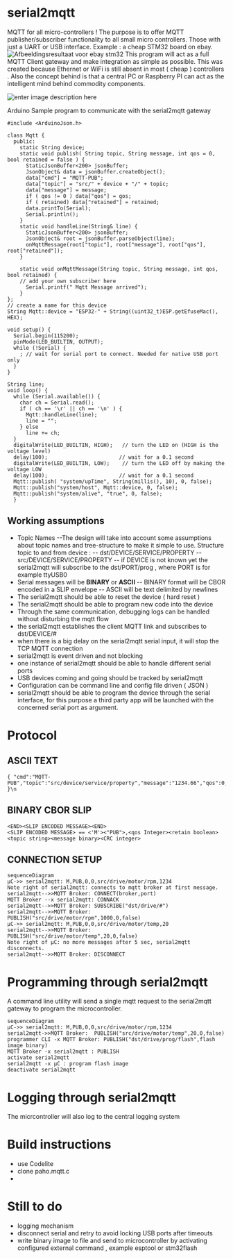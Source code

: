 # serial2mqtt

MQTT for all micro-controllers ! The purpose is to offer MQTT publisher/subscriber functionality to all small micro controllers. Those with just a UART or USB interface.
Example : a cheap STM32 board on ebay.
![Afbeeldingsresultaat voor ebay stm32](http://www.rogerclark.net/wp-content/uploads/2014/11/STM32Mini-300x300.jpg)
This program will act as a full MQTT Client gateway and make integration as simple as possible.
This was created because Ethernet or WiFi is still absent in most ( cheap ) controllers .
Also the concept behind is that a central PC or Raspberry PI can act as the intelligent mind behind commodity components.

![enter image description here](http://drive.google.com/uc?export=view&id=1rGeHOaMEGLJJqxFsd5fnaAE7N1DHoJUI)

Arduino Sample program to communicate with the serial2mqtt  gateway

   

    #include <ArduinoJson.h>

    class Mqtt {
      public:
        static String device;
        static void publish( String topic, String message, int qos = 0, bool retained = false ) {
          StaticJsonBuffer<200> jsonBuffer;
          JsonObject& data = jsonBuffer.createObject();
          data["cmd"] = "MQTT-PUB";
          data["topic"] = "src/" + device + "/" + topic;
          data["message"] = message;
          if ( qos != 0 ) data["qos"] = qos;
          if ( retained) data["retained"] = retained;
          data.printTo(Serial);
          Serial.println();
        }
        static void handleLine(String& line) {
          StaticJsonBuffer<200> jsonBuffer;
          JsonObject& root = jsonBuffer.parseObject(line);
          onMqttMessage(root["topic"], root["message"], root["qos"], root["retained"]);
        }
    
        static void onMqttMessage(String topic, String message, int qos, bool retained) {
        // add your own subscriber here 
          Serial.printf(" Mqtt Message arrived");
        }
    };
    // create a name for this device
    String Mqtt::device = "ESP32-" + String((uint32_t)ESP.getEfuseMac(), HEX);
    
    void setup() {
      Serial.begin(115200);
      pinMode(LED_BUILTIN, OUTPUT);
      while (!Serial) {
        ; // wait for serial port to connect. Needed for native USB port only
      }
    }
    
    String line;
    void loop() {
      while (Serial.available()) {
        char ch = Serial.read();
        if ( ch == '\r' || ch == '\n' ) {
          Mqtt::handleLine(line);
          line = "";
        } else
          line += ch;
      }
      digitalWrite(LED_BUILTIN, HIGH);   // turn the LED on (HIGH is the voltage level)
      delay(100);                       // wait for a 0.1 second
      digitalWrite(LED_BUILTIN, LOW);    // turn the LED off by making the voltage LOW
      delay(100);                       // wait for a 0.1 second
      Mqtt::publish( "system/upTime", String(millis(), 10), 0, false);
      Mqtt::publish("system/host", Mqtt::device, 0, false);
      Mqtt::publish("system/alive", "true", 0, false);
      }


## Working assumptions
- Topic Names 
--The design will take into account some assumptions about topic names and tree-structure to make it simple to use.
Structure topic to and from  device :
-- dst/DEVICE/SERVICE/PROPERTY
-- src/DEVICE/SERVICE/PROPERTY
-- if DEVICE is not known yet the serial2mqtt will subscribe to the dst/PORT/prog , where PORT is for example ttyUSB0
- Serial messages will be **BINARY** or **ASCII**
-- BINARY format will be CBOR encoded in a SLIP envelope
-- ASCII will be text delimited by newlines
- The serial2mqtt should be able to reset the device ( hard reset )
- The serial2mqtt should be able to program new code into the device
- Through the same communication, debugging logs can be handled without disturbing the mqtt flow
- the serial2mqtt establishes the client MQTT link and subscribes to dst/DEVICE/#
- when there is a big delay on the serial2mqtt serial input, it will stop the TCP MQTT connection
- serial2mqtt is event driven and not blocking
- one instance of serial2mqtt should be able to handle different serial ports
- USB devices coming and going should be tracked by serial2mqtt
- Configuration can be command line and config file driven ( JSON )
- serial2mqtt should be able to program the device through the serial interface, for this purpose a third party app will be launched with the concerned serial port as argument.

# Protocol
## ASCII TEXT

    { "cmd":"MQTT-PUB","topic":"src/device/service/property","message":"1234.66","qos":0,"retained":false }\n

## BINARY CBOR SLIP
    <END><SLIP ENCODED MESSAGE><END>
    <SLIP ENCODED MESSAGE> == <'M'><"PUB">,<qos Integer><retain boolean><topic string><message binary><CRC integer>
 ## CONNECTION SETUP
```mermaid
sequenceDiagram
µC->> serial2mqtt: M,PUB,0,0,src/drive/motor/rpm,1234
Note right of serial2mqtt: connects to mqtt broker at first message.
serial2mqtt-->>MQTT Broker: CONNECT(broker,port)
MQTT Broker --x serial2mqtt: CONNACK
serial2mqtt-->>MQTT Broker: SUBSCRIBE("dst/drive/#")
serial2mqtt-->>MQTT Broker: PUBLISH("src/drive/motor/rpm",1000,0,false)
µC->> serial2mqtt: M,PUB,0,0,src/drive/motor/temp,20
serial2mqtt-->>MQTT Broker:  PUBLISH("src/drive/motor/temp",20,0,false)
Note right of µC: no more messages after 5 sec, serial2mqtt disconnects.
serial2mqtt-->>MQTT Broker: DISCONNECT
```
# Programming through serial2mqtt
A command line utility will send a single mqtt request to the serial2mqtt gateway to program the microcontroller.
```mermaid
sequenceDiagram
µC->> serial2mqtt: M,PUB,0,0,src/drive/motor/rpm,1234
serial2mqtt->>MQTT Broker:  PUBLISH("src/drive/motor/temp",20,0,false)
programmer CLI -x MQTT Broker: PUBLISH("dst/drive/prog/flash",flash image binary)
MQTT Broker -x serial2mqtt : PUBLISH
activate serial2mqtt
serial2mqtt -x µC : program flash image
deactivate serial2mqtt
```
# Logging through serial2mqtt
The micrcontroller will also log to the central logging system 

# Build instructions

 - use Codelite
 - clone paho.mqtt.c
 - 

# Still to do

 - logging mechanism
 - disconnect serial and retry to avoid locking USB ports after timeouts
 - write binary image to file and send to microcontroller by activating configured external command , example esptool or stm32flash


<!--stackedit_data:
eyJoaXN0b3J5IjpbLTEwODc4NDk1NjZdfQ==
-->